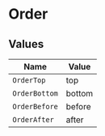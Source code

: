# Order


## Values

| Name          | Value         |
| ------------- | ------------- |
| `OrderTop`    | top           |
| `OrderBottom` | bottom        |
| `OrderBefore` | before        |
| `OrderAfter`  | after         |